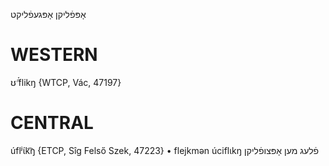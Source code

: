 אָפּפֿליקן
אָפּגעפֿליקט

WESTERN
========

ʊ̃́ˑflikŋ {WTCP, Vác, 47197}

CENTRAL
========

úflʲɩ́k͡ŋ {ETCP, Sîg Felső Szek, 47223}
	•	flejkmən úciflɩkŋ פֿלעג מען אָפּצופֿליקן
